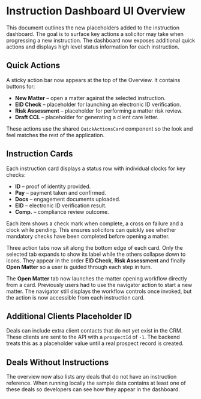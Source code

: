 # Instruction Dashboard UI Overview

This document outlines the new placeholders added to the instruction dashboard. The goal is to surface key actions a solicitor may take when progressing a new instruction. The dashboard now exposes additional quick actions and displays high level status information for each instruction.

## Quick Actions

A sticky action bar now appears at the top of the Overview. It contains buttons for:

- **New Matter** – open a matter against the selected instruction.
- **EID Check** – placeholder for launching an electronic ID verification.
- **Risk Assessment** – placeholder for performing a matter risk review.
- **Draft CCL** – placeholder for generating a client care letter.

These actions use the shared `QuickActionsCard` component so the look and feel matches the rest of the application.

## Instruction Cards

Each instruction card displays a status row with individual clocks for key checks:

- **ID** – proof of identity provided.
- **Pay** – payment taken and confirmed.
- **Docs** – engagement documents uploaded.
- **EID** – electronic ID verification result.
- **Comp.** – compliance review outcome.

Each item shows a check mark when complete, a cross on failure and a clock while pending. This ensures solicitors can quickly see whether mandatory checks have been completed before opening a matter.

Three action tabs now sit along the bottom edge of each card. Only the
selected tab expands to show its label while the others collapse down to
icons. They appear in the order **EID Check**, **Risk Assessment** and
finally **Open Matter** so a user is guided through each step in turn.

The **Open Matter** tab now launches the matter opening workflow directly
from a card. Previously users had to use the navigator action to start a
new matter. The navigator still displays the workflow controls once
invoked, but the action is now accessible from each instruction card.

## Additional Clients Placeholder ID

Deals can include extra client contacts that do not yet exist in the CRM. These
clients are sent to the API with a `prospectId` of `-1`. The backend treats this
as a placeholder value until a real prospect record is created.

## Deals Without Instructions

The overview now also lists any deals that do not have an instruction reference.
When running locally the sample data contains at least one of these deals so
developers can see how they appear in the dashboard.